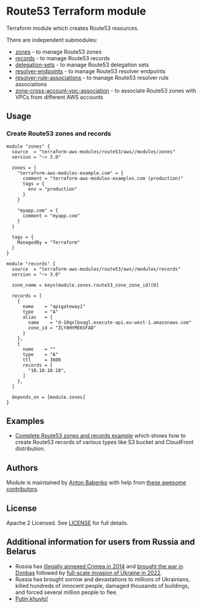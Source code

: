 # Route53 Terraform module

Terraform module which creates Route53 resources.


There are independent submodules:

- [zones](https://github.com/terraform-aws-modules/terraform-aws-route53/tree/master/modules/zones) - to manage Route53 zones
- [records](https://github.com/terraform-aws-modules/terraform-aws-route53/tree/master/modules/records) - to manage Route53 records
- [delegation-sets](https://github.com/terraform-aws-modules/terraform-aws-route53/tree/master/modules/delegation-sets) - to manage Route53 delegation sets
- [resolver-endpoints](https://github.com/terraform-aws-modules/terraform-aws-route53/tree/master/modules/resolver-endpoints) - to manage Route53 resolver endpoints
- [resolver-rule-associations](https://github.com/terraform-aws-modules/terraform-aws-route53/tree/master/modules/resolver-rule-associations) - to manage Route53 resolver rule associations
- [zone-cross-account-vpc-association](https://github.com/terraform-aws-modules/terraform-aws-route53/tree/master/modules/zone-cross-account-vpc-association) - to associate Route53 zones with VPCs from different AWS accounts

## Usage

### Create Route53 zones and records

```hcl
module "zones" {
  source  = "terraform-aws-modules/route53/aws//modules/zones"
  version = "~> 3.0"

  zones = {
    "terraform-aws-modules-example.com" = {
      comment = "terraform-aws-modules-examples.com (production)"
      tags = {
        env = "production"
      }
    }

    "myapp.com" = {
      comment = "myapp.com"
    }
  }

  tags = {
    ManagedBy = "Terraform"
  }
}

module "records" {
  source  = "terraform-aws-modules/route53/aws//modules/records"
  version = "~> 3.0"

  zone_name = keys(module.zones.route53_zone_zone_id)[0]

  records = [
    {
      name    = "apigateway1"
      type    = "A"
      alias   = {
        name    = "d-10qxlbvagl.execute-api.eu-west-1.amazonaws.com"
        zone_id = "ZLY8HYME6SFAD"
      }
    },
    {
      name    = ""
      type    = "A"
      ttl     = 3600
      records = [
        "10.10.10.10",
      ]
    },
  ]

  depends_on = [module.zones]
}
```

## Examples

- [Complete Route53 zones and records example](https://github.com/terraform-aws-modules/terraform-aws-route53/tree/master/examples/complete) which shows how to create Route53 records of various types like S3 bucket and CloudFront distribution.

<!-- BEGINNING OF PRE-COMMIT-TERRAFORM DOCS HOOK -->
<!-- END OF PRE-COMMIT-TERRAFORM DOCS HOOK -->

## Authors

Module is maintained by [Anton Babenko](https://github.com/antonbabenko) with help from [these awesome contributors](https://github.com/terraform-aws-modules/terraform-aws-route53/graphs/contributors).

## License

Apache 2 Licensed. See [LICENSE](https://github.com/terraform-aws-modules/terraform-aws-route53/tree/master/LICENSE) for full details.

## Additional information for users from Russia and Belarus

* Russia has [illegally annexed Crimea in 2014](https://en.wikipedia.org/wiki/Annexation_of_Crimea_by_the_Russian_Federation) and [brought the war in Donbas](https://en.wikipedia.org/wiki/War_in_Donbas) followed by [full-scale invasion of Ukraine in 2022](https://en.wikipedia.org/wiki/2022_Russian_invasion_of_Ukraine).
* Russia has brought sorrow and devastations to millions of Ukrainians, killed hundreds of innocent people, damaged thousands of buildings, and forced several million people to flee.
* [Putin khuylo!](https://en.wikipedia.org/wiki/Putin_khuylo!)
